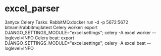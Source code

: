 # excel_parser
Запуск Celery Tasks:
RabbitMQ:docker run -d -p 5672:5672 bitnami/rabbitmq:latest
Celery worker: export DJANGO_SETTINGS_MODULE="excel.settings"; celery -A excel worker --loglevel=INFO
Celery beat: export DJANGO_SETTINGS_MODULE="excel.settings"; celery -A excel beat --loglevel=INFO